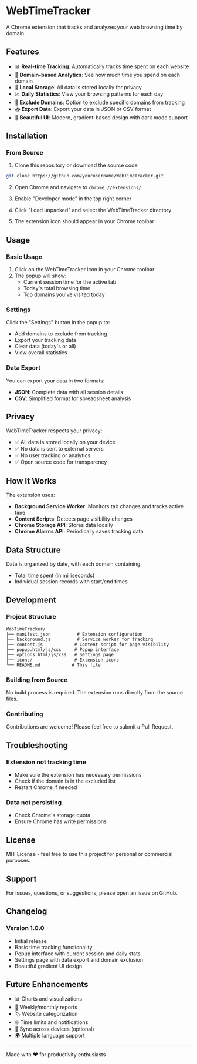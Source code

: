 # WebTimeTracker

A Chrome extension that tracks and analyzes your web browsing time by domain.

## Features

- 📊 **Real-time Tracking**: Automatically tracks time spent on each website
- 🎯 **Domain-based Analytics**: See how much time you spend on each domain
- 💾 **Local Storage**: All data is stored locally for privacy
- 📈 **Daily Statistics**: View your browsing patterns for each day
- 🚫 **Exclude Domains**: Option to exclude specific domains from tracking
- 📥 **Export Data**: Export your data in JSON or CSV format
- 🎨 **Beautiful UI**: Modern, gradient-based design with dark mode support

## Installation

### From Source

1. Clone this repository or download the source code
```bash
git clone https://github.com/yourusername/WebTimeTracker.git
```

2. Open Chrome and navigate to `chrome://extensions/`

3. Enable "Developer mode" in the top right corner

4. Click "Load unpacked" and select the WebTimeTracker directory

5. The extension icon should appear in your Chrome toolbar

## Usage

### Basic Usage

1. Click on the WebTimeTracker icon in your Chrome toolbar
2. The popup will show:
   - Current session time for the active tab
   - Today's total browsing time
   - Top domains you've visited today

### Settings

Click the "Settings" button in the popup to:
- Add domains to exclude from tracking
- Export your tracking data
- Clear data (today's or all)
- View overall statistics

### Data Export

You can export your data in two formats:
- **JSON**: Complete data with all session details
- **CSV**: Simplified format for spreadsheet analysis

## Privacy

WebTimeTracker respects your privacy:
- ✅ All data is stored locally on your device
- ✅ No data is sent to external servers
- ✅ No user tracking or analytics
- ✅ Open source code for transparency

## How It Works

The extension uses:
- **Background Service Worker**: Monitors tab changes and tracks active time
- **Content Scripts**: Detects page visibility changes
- **Chrome Storage API**: Stores data locally
- **Chrome Alarms API**: Periodically saves tracking data

## Data Structure

Data is organized by date, with each domain containing:
- Total time spent (in milliseconds)
- Individual session records with start/end times

## Development

### Project Structure
```
WebTimeTracker/
├── manifest.json          # Extension configuration
├── background.js          # Service worker for tracking
├── content.js            # Content script for page visibility
├── popup.html/js/css     # Popup interface
├── options.html/js/css   # Settings page
├── icons/                # Extension icons
└── README.md            # This file
```

### Building from Source

No build process is required. The extension runs directly from the source files.

### Contributing

Contributions are welcome! Please feel free to submit a Pull Request.

## Troubleshooting

### Extension not tracking time
- Make sure the extension has necessary permissions
- Check if the domain is in the excluded list
- Restart Chrome if needed

### Data not persisting
- Check Chrome's storage quota
- Ensure Chrome has write permissions

## License

MIT License - feel free to use this project for personal or commercial purposes.

## Support

For issues, questions, or suggestions, please open an issue on GitHub.

## Changelog

### Version 1.0.0
- Initial release
- Basic time tracking functionality
- Popup interface with current session and daily stats
- Settings page with data export and domain exclusion
- Beautiful gradient UI design

## Future Enhancements

- 📊 Charts and visualizations
- 📅 Weekly/monthly reports
- 🏷️ Website categorization
- ⏰ Time limits and notifications
- 🔄 Sync across devices (optional)
- 🌍 Multiple language support

---

Made with ❤️ for productivity enthusiasts